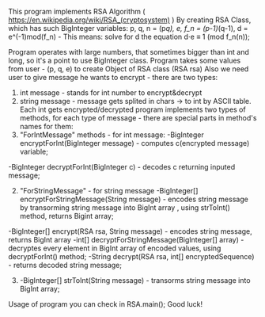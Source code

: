 This program implements RSA Algorithm ( https://en.wikipedia.org/wiki/RSA_(cryptosystem) )
By creating RSA Class, which has such BigInteger variables:
p, q, n = (p*q), e, f_n = (p-1)*(q-1), d = e^(-1)mod(f_n) - This means: solve for d the equation d⋅e ≡ 1 (mod f_n(n));

Program operates with large numbers, that sometimes bigger than int and long, so it's a point to use BigInteger class.
Program takes some values from user - (p, q, e) to create Object of RSA class (RSA rsa)
Also we need user to give message he wants to encrypt - there are two types:
1. int message - stands for int number to encrypt&decrypt
2. string message - message gets splited in chars -> to int by ASCII table. Each int gets encrypted/decrypted 
program implements two types of methods, for each type of message - there are special parts in method's names for them:
1. "ForIntMessage" methods - for int message:
-BigInteger encryptForInt(BigInteger message) - computes c(encrypted message) variable;

-BigInteger decryptForInt(BigInteger c) - decodes c returning inputed message;

2. "ForStringMessage" - for string message
-BigInteger[] encryptForStringMessage(String message) - encodes string message by transorming string message into BigInt array , using strToInt() method, returns Bigint array;

-BigInteger[] encrypt(RSA rsa, String message) - encodes string message, returns BigInt array
-int[] decryptForStringMessage(BigInteger[] array) - decryptes every element in BigInt array of encoded values, using decryptForInt() method;
-String decrypt(RSA rsa, int[] encryptedSequence) - returns decoded string message;


3. -BigInteger[] strToInt(String message) - transorms string message into BigInt array;

Usage of program you can check in RSA.main();
Good luck!
